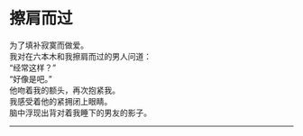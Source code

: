 # 擦肩而过

为了填补寂寞而做爱。
\
我对在六本木和我擦肩而过的男人问道：
\
“经常这样？”
\
“好像是吧。”
\
他吻着我的额头，再次抱紧我。
\
我感受着他的紧拥闭上眼睛。
\
脑中浮现出背对着我睡下的男友的影子。

---
